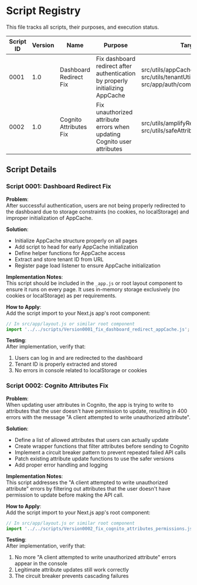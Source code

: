 # Script Registry

This file tracks all scripts, their purposes, and execution status.

| Script ID | Version | Name | Purpose | Target Files | Status | Date |
|-----------|---------|------|---------|--------------|--------|------|
| 0001 | 1.0 | Dashboard Redirect Fix | Fix dashboard redirect after authentication by properly initializing AppCache | src/utils/appCache.js, src/utils/tenantUtils.js, src/app/auth/components/SignInForm.js | Created | 2025-04-20 |
| 0002 | 1.0 | Cognito Attributes Fix | Fix unauthorized attribute errors when updating Cognito user attributes | src/utils/amplifyResiliency.js, src/utils/safeAttributes.js | Created | 2025-04-20 |

## Script Details

### Script 0001: Dashboard Redirect Fix

**Problem**:  
After successful authentication, users are not being properly redirected to the dashboard due to storage constraints (no cookies, no localStorage) and improper initialization of AppCache.

**Solution**:  
- Initialize AppCache structure properly on all pages
- Add script to head for early AppCache initialization
- Define helper functions for AppCache access
- Extract and store tenant ID from URL
- Register page load listener to ensure AppCache initialization

**Implementation Notes**:  
This script should be included in the `_app.js` or root layout component to ensure it runs on every page. It uses in-memory storage exclusively (no cookies or localStorage) as per requirements.

**How to Apply**:  
Add the script import to your Next.js app's root component:

```javascript
// In src/app/layout.js or similar root component
import '../../scripts/Version0001_fix_dashboard_redirect_appCache.js';
```

**Testing**:  
After implementation, verify that:
1. Users can log in and are redirected to the dashboard
2. Tenant ID is properly extracted and stored
3. No errors in console related to localStorage or cookies

### Script 0002: Cognito Attributes Fix

**Problem**:  
When updating user attributes in Cognito, the app is trying to write to attributes that the user doesn't have permission to update, resulting in 400 errors with the message "A client attempted to write unauthorized attribute".

**Solution**:  
- Define a list of allowed attributes that users can actually update
- Create wrapper functions that filter attributes before sending to Cognito
- Implement a circuit breaker pattern to prevent repeated failed API calls
- Patch existing attribute update functions to use the safer versions
- Add proper error handling and logging

**Implementation Notes**:  
This script addresses the "A client attempted to write unauthorized attribute" errors by filtering out attributes that the user doesn't have permission to update before making the API call.

**How to Apply**:  
Add the script import to your Next.js app's root component:

```javascript
// In src/app/layout.js or similar root component
import '../../scripts/Version0002_fix_cognito_attributes_permissions.js';
```

**Testing**:  
After implementation, verify that:
1. No more "A client attempted to write unauthorized attribute" errors appear in the console
2. Legitimate attribute updates still work correctly
3. The circuit breaker prevents cascading failures 